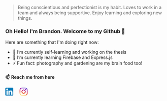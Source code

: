 <!--
**branndonwhite/branndonwhite** is a ✨ _special_ ✨ repository because its `README.md` (this file) appears on your GitHub profile.

Here are some ideas to get you started:

- 🔭 I’m currently working on ...
- 🌱 I’m currently learning ...
- 👯 I’m looking to collaborate on ...
- 🤔 I’m looking for help with ...
- 💬 Ask me about ...
- 📫 How to reach me: ...
- 😄 Pronouns: ...
- ⚡ Fun fact: ...
-->

> Being conscientious and perfectionist is my habit. Loves to work in a team and always being supportive. Enjoy learning and exploring new things. 

### Oh Hello! I'm Brandon. Welcome to my Github 👋

Here are something that I'm doing right now:
- 🔭 I’m currently self-learning and working on the thesis
- 🌱 I’m currently learning Firebase and Express.js
- ⚡ Fun fact: photography and gardening are my brain food too!

#### 📫 Reach me from here
[<img src="linkedin.png" alt="LinkedIn" width="25" style="margin-right: 16px">](https://www.linkedin.com/in/brandon-white-389467190/)
[<img src="instagram.png" alt="Instagram" width="25" style="margin-right: 16px">](https://www.instagram.com/branndonwhitte/)